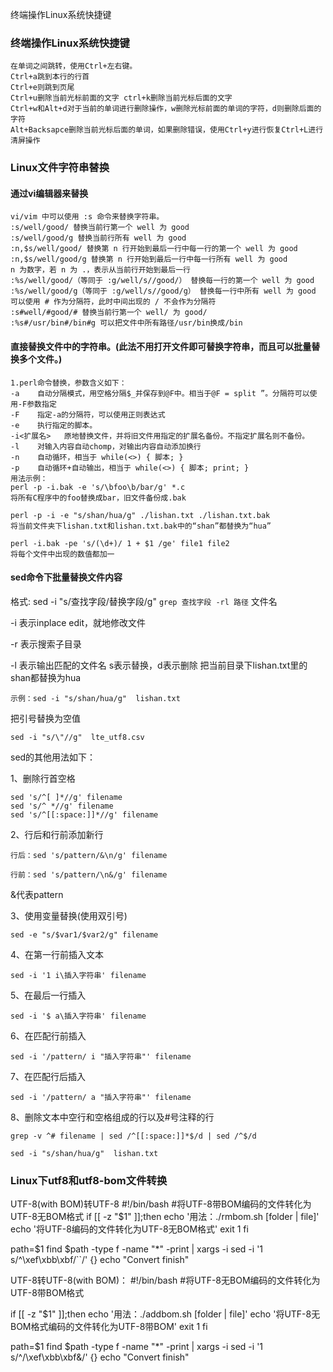 终端操作Linux系统快捷键

### 终端操作Linux系统快捷键
```
在单词之间跳转，使用Ctrl+左右键。
Ctrl+a跳到本行的行首
Ctrl+e则跳到页尾
Ctrl+u删除当前光标前面的文字 ctrl+k删除当前光标后面的文字
Ctrl+w和Alt+d对于当前的单词进行删除操作，w删除光标前面的单词的字符，d则删除后面的字符
Alt+Backsapce删除当前光标后面的单词，如果删除错误，使用Ctrl+y进行恢复Ctrl+L进行清屏操作
```

### Linux文件字符串替换

#### 通过vi编辑器来替换
```
vi/vim 中可以使用 :s 命令来替换字符串。
:s/well/good/ 替换当前行第一个 well 为 good
:s/well/good/g 替换当前行所有 well 为 good
:n,$s/well/good/ 替换第 n 行开始到最后一行中每一行的第一个 well 为 good
:n,$s/well/good/g 替换第 n 行开始到最后一行中每一行所有 well 为 good
n 为数字，若 n 为 .，表示从当前行开始到最后一行
:%s/well/good/（等同于 :g/well/s//good/） 替换每一行的第一个 well 为 good
:%s/well/good/g（等同于 :g/well/s//good/g） 替换每一行中所有 well 为 good
可以使用 # 作为分隔符，此时中间出现的 / 不会作为分隔符
:s#well/#good/# 替换当前行第一个 well/ 为 good/
:%s#/usr/bin#/bin#g 可以把文件中所有路径/usr/bin换成/bin
```
#### 直接替换文件中的字符串。(此法不用打开文件即可替换字符串，而且可以批量替换多个文件。)
```
1.perl命令替换，参数含义如下：
-a    自动分隔模式，用空格分隔$_并保存到@F中。相当于@F = split ”。分隔符可以使用-F参数指定
-F    指定-a的分隔符，可以使用正则表达式
-e    执行指定的脚本。
-i<扩展名>   原地替换文件，并将旧文件用指定的扩展名备份。不指定扩展名则不备份。
-l    对输入内容自动chomp，对输出内容自动添加换行
-n    自动循环，相当于 while(<>) { 脚本; }
-p    自动循环+自动输出，相当于 while(<>) { 脚本; print; }
用法示例：
perl -p -i.bak -e 's/\bfoo\b/bar/g' *.c
将所有C程序中的foo替换成bar，旧文件备份成.bak

perl -p -i -e "s/shan/hua/g" ./lishan.txt ./lishan.txt.bak 
将当前文件夹下lishan.txt和lishan.txt.bak中的“shan”都替换为“hua”

perl -i.bak -pe 's/(\d+)/ 1 + $1 /ge' file1 file2 
将每个文件中出现的数值都加一
```
#### sed命令下批量替换文件内容

格式: sed -i "s/查找字段/替换字段/g" `grep 查找字段 -rl 路径` 文件名

-i 表示inplace edit，就地修改文件

-r 表示搜索子目录

-l 表示输出匹配的文件名
s表示替换，d表示删除
把当前目录下lishan.txt里的shan都替换为hua
```shell
示例：sed -i "s/shan/hua/g"  lishan.txt
```
把引号替换为空值
```shell
sed -i "s/\"//g"  lte_utf8.csv  
```

sed的其他用法如下：

1、删除行首空格
```shell
sed 's/^[ ]*//g' filename
sed 's/^ *//g' filename
sed 's/^[[:space:]]*//g' filename
```

2、行后和行前添加新行
```shell
行后：sed 's/pattern/&\n/g' filename
```
```shell
行前：sed 's/pattern/\n&/g' filename
```
&代表pattern

3、使用变量替换(使用双引号)
```shell
sed -e "s/$var1/$var2/g" filename
```

4、在第一行前插入文本
```shell
sed -i '1 i\插入字符串' filename
```
5、在最后一行插入
```shell
sed -i '$ a\插入字符串' filename
```
6、在匹配行前插入
```shell
sed -i '/pattern/ i "插入字符串"' filename
```
7、在匹配行后插入
```shell
sed -i '/pattern/ a "插入字符串"' filename
```
8、删除文本中空行和空格组成的行以及#号注释的行
```shell
grep -v ^# filename | sed /^[[:space:]]*$/d | sed /^$/d
```
```shell
sed -i "s/shan/hua/g"  lishan.txt
```

### Linux下utf8和utf8-bom文件转换
UTF-8(with BOM)转UTF-8
#!/bin/bash
#将UTF-8带BOM编码的文件转化为UTF-8无BOM格式
if [[ -z "$1" ]];then
    echo '用法：./rmbom.sh [folder | file]'
    echo '将UTF-8编码的文件转化为UTF-8无BOM格式'
    exit 1
fi
 
 
path=$1
find $path -type f -name "*" -print | xargs -i sed -i '1 s/^\xef\xbb\xbf/``/' {}
echo "Convert finish"

UTF-8转UTF-8(with BOM)：
#!/bin/bash
#将UTF-8无BOM编码的文件转化为UTF-8带BOM格式
 
 
if [[ -z "$1" ]];then
    echo '用法：./addbom.sh [folder | file]'
    echo '将UTF-8无BOM格式编码的文件转化为UTF-8带BOM'
    exit 1
fi
 
 
path=$1
find $path -type f -name "*" -print | xargs -i sed -i '1 s/^/\xef\xbb\xbf&/' {}
echo "Convert finish"
